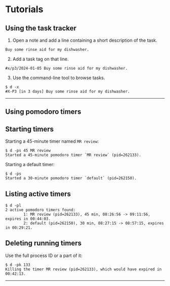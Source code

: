 # Tutorials

## Using the task tracker

1. Open a note and add a line containing a short description of the task.
```
Buy some rinse aid for my dishwasher.
```
2. Add a task tag on that line.
```
#x/p3/2024-01-05 Buy some rinse aid for my dishwasher.
```
3. Use the command-line tool to browse tasks.
```
$ d -x
#X-P3 [in 3 days] Buy some rinse aid for my dishwasher.
```

***
## Using pomodoro timers

## Starting timers
Starting a 45-minute timer named `MR review`:
```
$ d -ps 45 MR review
Started a 45-minute pomodoro timer `MR review` (pid=262133).
```

Starting a default timer:
```
$ d -ps
Started a 30-minute pomodoro timer `default` (pid=262150).
```

## Listing active timers
```
$ d -pl
2 active pomodoro timers found:
        1: MR review (pid=262133), 45 min, 08:26:56 -> 09:11:56, expires in 00:44:03.
        2: default (pid=262150), 30 min, 08:27:15 -> 08:57:15, expires in 00:29:21.
```

## Deleting running timers
Use the full process ID or a part of it:
```
$ d -pk 133
Killing the timer MR review (pid=262133), which would have expired in 00:42:13.
```
***

